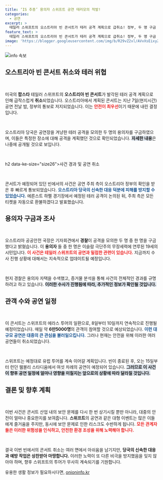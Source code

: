 ```yaml
---
title: ‘IS 추종’ 용의자 스위프트 공연 테러모의 적발!
categories:
  - 공연
excerpt: >
  테일러 스위프트의 오스트리아 빈 콘서트가 테러 공격 계획으로 급취소! 정부, 두 명 구금 소식에 팬들 경악, 안전을 위한 긴급 조처가 내려졌다. 이 슬픈 소식의 배경을 살펴보자!
feature_text: >
  테일러 스위프트의 오스트리아 빈 콘서트가 테러 공격 계획으로 급취소! 정부, 두 명 구금 소식에 팬들 경악, 안전을 위한 긴급 조처가 내려졌다. 이 슬픈 소식의 배경을 살펴보자!
image: 'https://blogger.googleusercontent.com/img/b/R29vZ2xl/AVvXsEixyZcFfHzMRdzZMjFBmAUKJYCLCGyLL1o632UiGVXcaFdKo_bkvkuCioo0uUKlGfBVcT3P84aROyZIXSBEx3Aw5nCQ3pTgDom1WDC4m8eifvWiAmWEEVb4x6G_l8C0QH225ldMjyaFvpxGEBGNO37VmDTDMHGhJPq73UglMfDca1-0aw/s1600/blogspot.png'
---
```


<p><img src="https://blogger.googleusercontent.com/img/b/R29vZ2xl/AVvXsEixyZcFfHzMRdzZMjFBmAUKJYCLCGyLL1o632UiGVXcaFdKo_bkvkuCioo0uUKlGfBVcT3P84aROyZIXSBEx3Aw5nCQ3pTgDom1WDC4m8eifvWiAmWEEVb4x6G_l8C0QH225ldMjyaFvpxGEBGNO37VmDTDMHGhJPq73UglMfDca1-0aw/s1600/blogspot.png" alt="info 속보" /></p>

<h2 data-ke-size="size26">오스트리아 빈 콘서트 취소와 테러 위협</h2>

<p data-ke-size="size16">&nbsp;</p> 

<p>미국의 <b>팝스타</b> 테일러 스위프트의 <b>오스트리아 빈 콘서트</b>가 발각된 테러 공격 계획으로 인해 급작스럽게 <b>취소</b>되었습니다. 오스트리아에서 계획된 콘서트는 지난 7일(현지시간) 공연 전날 밤, 정부의 통보로 저지되었습니다. 이는 <b><span style="color: #ee2323;">안전이 최우선</span></b>이기 때문에 내린 결정입니다. </p>

<p data-ke-size="size16">&nbsp;</p> 

<p>오스트리아 당국은 공연장을 겨냥한 테러 공격을 모의한 두 명의 용의자를 구금하였으며, 이들은 특정한 장소에 대해 공격을 계획했던 것으로 확인되었습니다. <b><span style="background-color: #21538527;">자세한 내용</span></b>은 나중에 공개될 것으로 보입니다.</p>

<p data-ke-size="size16">&nbsp;</p> 

<p>h2 data-ke-size="size26">사건 경과 및 공연 취소</h2> </p>

<p data-ke-size="size16">&nbsp;</p> 

<p>콘서트가 예정되어 있던 빈에서의 사건은 공연 주최 측이 오스트리아 정부의 확인을 받은 후 빠르게 통보되었습니다. <b><span style="color: #1a5490;">오스트리아 당국의 신속한 대응 덕분에 피해를 방지할 수 있었습니다.</span></b> 에른스트 하펠 경기장에서 예정된 테러 공격이 논의된 뒤, 주최 측은 모든 티켓을 자동으로 환불하겠다고 발표했습니다. </p>

<h2 data-ke-size="size26">용의자 구금과 조사</h2>

<p data-ke-size="size16">&nbsp;</p> 

<p>오스트리아 공공안전 국장은 기자회견에서 <b>경찰</b>이 공격을 모의한 두 명 중 한 명을 구금했다고 밝혔습니다. 이 <b>용의자</b> 들 중 한 명은 이슬람 극단주의 무장세력에 연루된 19세의 시민입니다. <b><span style="color: #ee2323;">이 사건은 테일러 스위프트의 공연과 밀접한 관련이 있습니다.</span></b> 지금까지 수사 진행 상황에 대해서는 지속적으로 업데이트될 예정입니다. </p>

<p data-ke-size="size16">&nbsp;</p>

<p>현지 경찰은 용의자 자택을 수색했고, 증거물 분석을 통해 사건의 전체적인 경과를 규명하려고 하고 있습니다. <b><span style="background-color: #21538527;">이러한 수사가 진행됨에 따라, 추가적인 정보가 확인될 것입니다.</span></b> </p>

<h2 data-ke-size="size26">관객 수와 공연 일정</h2>

<p data-ke-size="size16">&nbsp;</p>

<p>이 콘서트는 스위프트의 에라스 투어의 일환으로, 8일부터 10일까지 연속적으로 진행될 예정이었습니다. 매일 약 <b>6만5000명</b>의 관객이 참여할 것으로 예상되었습니다. <b><span style="color: #1a5490;">이런 대규모 공연은 대중의 큰 관심을 불러일으킵니다.</span></b> 그러나 현재는 안전을 위해 이러한 여러 공연들이 취소되었습니다. </p>

<p data-ke-size="size16">&nbsp;</p>

<p>스위프트는 예정대로 유럽 투어를 계속 이어갈 계획입니다. 빈이 종료된 후, 오는 15일부터 런던 웸블리 스타디움에서 여섯 차례의 공연이 예정되어 있습니다. <b><span style="background-color: #21538527;">그러므로 이 사건이 향후 공연 일정에 얼마나 영향을 미칠지는 앞으로의 상황에 따라 달라질 것입니다.</span></b></p>

<h2 data-ke-size="size26">결론 및 향후 계획</h2>

<p data-ke-size="size16">&nbsp;</p> 

<p>이번 사건은 콘서트 산업 내의 보안 문제를 다시 한 번 상기시킬 뿐만 아니라, 대중의 안전이 얼마나 중요한지를 보여줍니다. <b>스위프트</b>의 공연과 같은 대형 이벤트는 많은 이들에게 즐거움을 주지만, 동시에 보안 문제로 인한 리스크도 수반하게 됩니다. <b><span style="color: #ee2323;">모든 관계자들은 이러한 위험성을 인식하고, 안전한 환경 조성을 위해 노력해야 합니다.</span></b> </p>

<p data-ke-size="size16">&nbsp;</p>

<p>결국 이번 빈에서의 콘서트 취소는 여러 면에서 아쉬움을 남기지만, <b>당국의 신속한 대응과 예방 작업은 상찬받아 마땅합니다.</b> 이러한 노력이 또 다른 비극을 방지했음을 잊지 않아야 하며, 향후 스위프트의 투어가 무사히 계속되기를 기원합니다.</p>
유용한 생활 정보가 필요하시다면, <a href="https://onioninfo.kr" rel="dofollow">onioninfo.kr</a>



